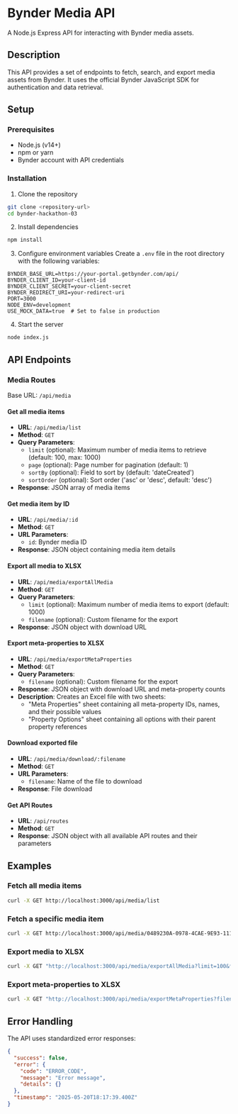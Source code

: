 # Bynder Media API

A Node.js Express API for interacting with Bynder media assets.

## Description

This API provides a set of endpoints to fetch, search, and export media assets from Bynder. It uses the official Bynder JavaScript SDK for authentication and data retrieval.

## Setup

### Prerequisites

- Node.js (v14+)
- npm or yarn
- Bynder account with API credentials

### Installation

1. Clone the repository

```bash
git clone <repository-url>
cd bynder-hackathon-03
```

2. Install dependencies

```bash
npm install
```

3. Configure environment variables
   Create a `.env` file in the root directory with the following variables:

```
BYNDER_BASE_URL=https://your-portal.getbynder.com/api/
BYNDER_CLIENT_ID=your-client-id
BYNDER_CLIENT_SECRET=your-client-secret
BYNDER_REDIRECT_URI=your-redirect-uri
PORT=3000
NODE_ENV=development
USE_MOCK_DATA=true  # Set to false in production
```

4. Start the server

```bash
node index.js
```

## API Endpoints

### Media Routes

Base URL: `/api/media`

#### Get all media items

- **URL**: `/api/media/list`
- **Method**: `GET`
- **Query Parameters**:
  - `limit` (optional): Maximum number of media items to retrieve (default: 100, max: 1000)
  - `page` (optional): Page number for pagination (default: 1)
  - `sortBy` (optional): Field to sort by (default: 'dateCreated')
  - `sortOrder` (optional): Sort order ('asc' or 'desc', default: 'desc')
- **Response**: JSON array of media items

#### Get media item by ID

- **URL**: `/api/media/:id`
- **Method**: `GET`
- **URL Parameters**:
  - `id`: Bynder media ID
- **Response**: JSON object containing media item details

#### Export all media to XLSX

- **URL**: `/api/media/exportAllMedia`
- **Method**: `GET`
- **Query Parameters**:
  - `limit` (optional): Maximum number of media items to export (default: 1000)
  - `filename` (optional): Custom filename for the export
- **Response**: JSON object with download URL

#### Export meta-properties to XLSX

- **URL**: `/api/media/exportMetaProperties`
- **Method**: `GET`
- **Query Parameters**:
  - `filename` (optional): Custom filename for the export
- **Response**: JSON object with download URL and meta-property counts
- **Description**: Creates an Excel file with two sheets:
  - "Meta Properties" sheet containing all meta-property IDs, names, and their possible values
  - "Property Options" sheet containing all options with their parent property references

#### Download exported file

- **URL**: `/api/media/download/:filename`
- **Method**: `GET`
- **URL Parameters**:
  - `filename`: Name of the file to download
- **Response**: File download

#### Get API Routes

- **URL**: `/api/routes`
- **Method**: `GET`
- **Response**: JSON object with all available API routes and their parameters

## Examples

### Fetch all media items

```bash
curl -X GET http://localhost:3000/api/media/list
```

### Fetch a specific media item

```bash
curl -X GET http://localhost:3000/api/media/0489230A-0978-4CAE-9E93-111DCE61D71A
```

### Export media to XLSX

```bash
curl -X GET "http://localhost:3000/api/media/exportAllMedia?limit=100&filename=my-export.xlsx"
```

### Export meta-properties to XLSX

```bash
curl -X GET "http://localhost:3000/api/media/exportMetaProperties?filename=meta-properties.xlsx"
```

## Error Handling

The API uses standardized error responses:

```json
{
  "success": false,
  "error": {
    "code": "ERROR_CODE",
    "message": "Error message",
    "details": {}
  },
  "timestamp": "2025-05-20T18:17:39.400Z"
}
```
